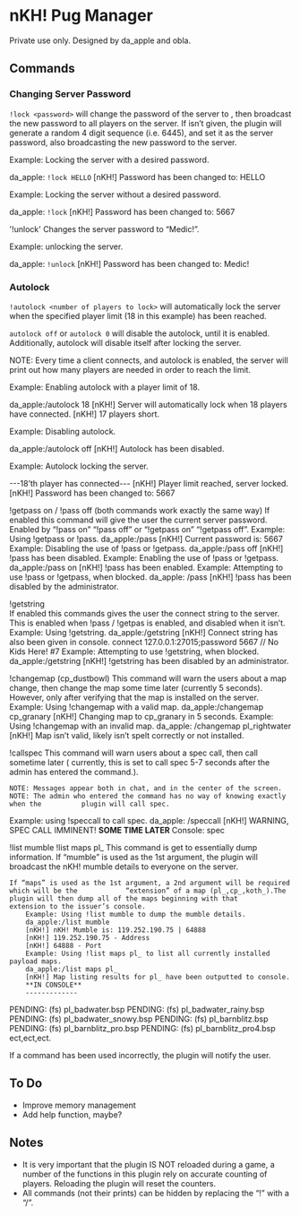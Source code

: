 nKH! Pug Manager
========

Private use only. Designed by da_apple and obla.

Commands
------------
### Changing Server Password
`!lock <password>` will change the password of the server to <password>, then broadcast the new password 	to all players on the server.
If <password> isn’t given, the plugin will generate a random 4 digit sequence (i.e. 6445), and set it as the server password, also broadcasting the new password to the server.

Example: Locking the server with a desired password. 

da_apple: `!lock HELLO`
[nKH!] Password has been changed to: HELLO

Example: Locking the server without a desired password.

da_apple: `!lock`
[nKH!] Password has been changed to: 5667

'!unlock' Changes the server password to “Medic!”.
	
Example: unlocking the server.

da_apple: `!unlock`
[nKH!] Password has been changed to: Medic!

### Autolock
`!autolock <number of players to lock>` will automatically lock the server when the specified player limit (18 in this example) has been reached.

`autolock off` or `autolock 0` will disable the autolock, until it is enabled. Additionally, autolock will disable itself after locking the server.

NOTE: Every time a client connects, and autolock is enabled, the server will print out how many players are needed in order to reach the limit.

Example: Enabling autolock with a player limit of 18.

da_apple:/autolock 18
[nKH!] Server will automatically lock when 18 players have connected.
[nKH!] 17 players short.

Example: Disabling autolock.

da_apple:/autolock off
[nKH!] Autolock has been disabled.

Example: Autolock locking the server.

---18’th player has connected---
[nKH!] Player limit reached, server locked.
[nKH!] Password has been changed to: 5667


!getpass on / !pass off	(both commands work exactly the same way)
	If enabled this command will give the user the current server password.
	Enabled by “!pass on” “!pass off” or “!getpass on” “!getpass off”.
		Example: Using !getpass or !pass.
		da_apple:/pass
[nKH!] Current password is: 5667
		Example: Disabling the use of !pass or !getpass.
		da_apple:/pass off
		[nKH!] !pass has been disabled.
		Example: Enabling the use of !pass or !getpass.
		da_apple:/pass on
		[nKH!] !pass has been enabled.
		Example: Attempting to use !pass or !getpass, when blocked.
da_apple: /pass
[nKH!] !pass has been disabled by the administrator. 		

!getstring	
	If enabled this commands gives the user the connect string to the server.
	This is enabled when !pass / !getpas is enabled, and disabled when it isn’t.
		Example: Using !getstring.
		da_apple:/getstring
[nKH!] Connect string has also been given in console.
connect 127.0.0.1:27015;password 5667 // No Kids Here! #7
		Example: Attempting to use !getstring, when blocked.
		da_apple:/getstring
		[nKH!] !getstring has been disabled by an administrator.
		
!changemap (cp_dustbowl)
	This command will warn the users about a map change, then change the map some time		 	later (currently 5 seconds). However, only after verifying that the map is installed on the server.
		Example: Using !changemap with a valid map.
		da_apple:/changemap cp_granary
[nKH!] Changing map to cp_granary in 5 seconds.
Example: Using !changemap with an invalid map.
da_apple: /changemap pl_rightwater
[nKH!] Map isn’t valid, likely isn’t spelt correctly or not installed.
 	



	
!callspec
	This command will warn users about a spec call, then call sometime later ( currently, this		 	is set to call spec 5-7 seconds after the admin has entered the command.).

	NOTE: Messages appear both in chat, and in the center of the screen.
	NOTE: The admin who entered the command has no way of knowing exactly when the		 	plugin will call spec.
Example: using !speccall to call spec.
da_apple: /speccall
[nKH!] WARNING, SPEC CALL IMMINENT!
**SOME TIME LATER**
Console: spec

!list mumble
!list maps pl_
	This command is get to essentially dump information.
	 If “mumble” is used as the 1st argument, the plugin will broadcast the nKH! mumble		 	details to everyone on the server.
	
	If “maps” is used as the 1st argument, a 2nd argument will be required which will be the			“extension” of a map (pl_,cp_,koth_).The plugin will then dump all of the maps beginning with that		extension to the issuer’s console.
		Example: Using !list mumble to dump the mumble details.
		da_apple:/list mumble
		[nKH!] nKH! Mumble is: 119.252.190.75 | 64888
		[nKH!] 119.252.190.75 - Address
		[nKH!] 64888 - Port
		Example: Using !list maps pl_ to list all currently installed			payload maps.
		da_apple:/list maps pl_
		[nKH!] Map listing results for pl_ have been outputted to console.
		**IN CONSOLE**
		-------------
PENDING:   (fs) pl_badwater.bsp
PENDING:   (fs) pl_badwater_rainy.bsp
PENDING:   (fs) pl_badwater_snowy.bsp
PENDING:   (fs) pl_barnblitz.bsp
PENDING:   (fs) pl_barnblitz_pro.bsp
PENDING:   (fs) pl_barnblitz_pro4.bsp
		ect,ect,ect.


If a command has been used incorrectly, the plugin will notify the user.

To Do
------------
* Improve memory management
* Add help function, maybe?

Notes
------------
* It is very important that the plugin IS NOT reloaded during a game, a number of the functions in this plugin rely on accurate counting of players. Reloading the plugin will reset the counters.
* All commands (not their prints) can be hidden by replacing the “!” with a “/”.
